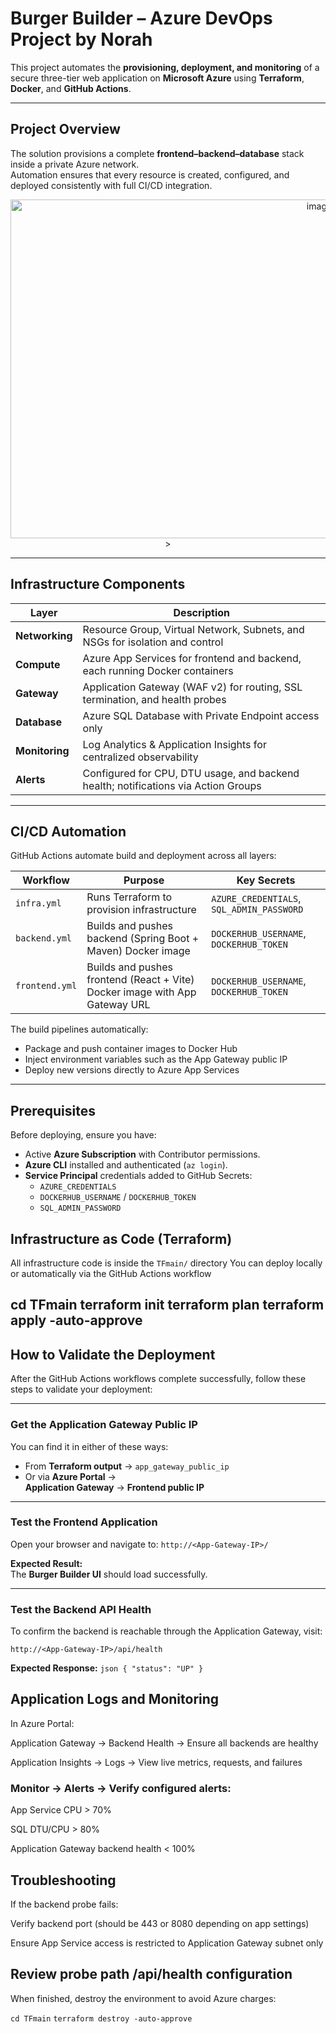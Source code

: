 # Burger Builder – Azure DevOps Project by Norah

This project automates the **provisioning, deployment, and monitoring** of a secure three-tier web application on **Microsoft Azure** using **Terraform**, **Docker**, and **GitHub Actions**.

---

##  Project Overview

The solution provisions a complete **frontend–backend–database** stack inside a private Azure network.  
Automation ensures that every resource is created, configured, and deployed consistently with full CI/CD integration.

<p align="center">
  <img width="972" height="542" alt="image" src="https://github.com/user-attachments/assets/65aac071-1171-44fa-ac10-d5298f3c3845" />
>
</p>

---

## Infrastructure Components

| Layer | Description |
|-------|--------------|
| **Networking** | Resource Group, Virtual Network, Subnets, and NSGs for isolation and control |
| **Compute** | Azure App Services for frontend and backend, each running Docker containers |
| **Gateway** | Application Gateway (WAF v2) for routing, SSL termination, and health probes |
| **Database** | Azure SQL Database with Private Endpoint access only |
| **Monitoring** | Log Analytics & Application Insights for centralized observability |
| **Alerts** | Configured for CPU, DTU usage, and backend health; notifications via Action Groups |

---

##  CI/CD Automation

GitHub Actions automate build and deployment across all layers:

| Workflow | Purpose | Key Secrets |
|-----------|----------|--------------|
| `infra.yml` | Runs Terraform to provision infrastructure | `AZURE_CREDENTIALS`, `SQL_ADMIN_PASSWORD` |
| `backend.yml` | Builds and pushes backend (Spring Boot + Maven) Docker image | `DOCKERHUB_USERNAME`, `DOCKERHUB_TOKEN` |
| `frontend.yml` | Builds and pushes frontend (React + Vite) Docker image with App Gateway URL | `DOCKERHUB_USERNAME`, `DOCKERHUB_TOKEN` |

The build pipelines automatically:
- Package and push container images to Docker Hub
- Inject environment variables such as the App Gateway public IP
- Deploy new versions directly to Azure App Services

---

##  Prerequisites

Before deploying, ensure you have:

- Active **Azure Subscription** with Contributor permissions.
- **Azure CLI** installed and authenticated (`az login`).
- **Service Principal** credentials added to GitHub Secrets:
  - `AZURE_CREDENTIALS`
  - `DOCKERHUB_USERNAME` / `DOCKERHUB_TOKEN`
  - `SQL_ADMIN_PASSWORD`



##  Infrastructure as Code (Terraform)

All infrastructure code is inside the `TFmain/` directory
You can deploy locally or automatically via the GitHub Actions workflow


cd TFmain
terraform init
terraform plan
terraform apply -auto-approve
-----
## How to Validate the Deployment

After the GitHub Actions workflows complete successfully, follow these steps to validate your deployment:

---

### Get the Application Gateway Public IP

You can find it in either of these ways:

- From **Terraform output** → `app_gateway_public_ip`
- Or via **Azure Portal** →  
  **Application Gateway** → **Frontend public IP**

---

### Test the Frontend Application

Open your browser and navigate to:
``http://<App-Gateway-IP>/``

 **Expected Result:**  
The **Burger Builder UI** should load successfully.

---

###  Test the Backend API Health

To confirm the backend is reachable through the Application Gateway, visit:

``http://<App-Gateway-IP>/api/health``

**Expected Response:**
``json
{
  "status": "UP"
}
``

## Application Logs and Monitoring
In Azure Portal:

Application Gateway → Backend Health → Ensure all backends are healthy

Application Insights → Logs → View live metrics, requests, and failures

### Monitor → Alerts → Verify configured alerts:

App Service CPU > 70%

SQL DTU/CPU > 80%

Application Gateway backend health < 100%

 ## Troubleshooting
If the backend probe fails:

Verify backend port (should be 443 or 8080 depending on app settings)

Ensure App Service access is restricted to Application Gateway subnet only

Review probe path /api/health configuration
-------
When finished, destroy the environment to avoid Azure charges:

``cd TFmain``
``terraform destroy -auto-approve``
